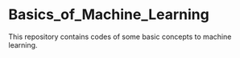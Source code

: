 # Basics_of_Machine_Learning
This repository contains codes of some basic concepts to machine learning. 
